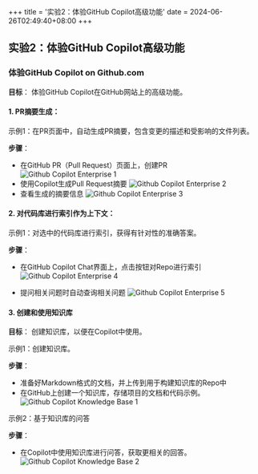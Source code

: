 +++
title = '实验2：体验GitHub Copilot高级功能'
date = 2024-06-26T02:49:40+08:00
+++

## 实验2：体验GitHub Copilot高级功能

### 体验GitHub Copilot on Github.com

**目标**：
体验GitHub Copilot在GitHub网站上的高级功能。

#### 1. **PR摘要生成**：
示例1：在PR页面中，自动生成PR摘要，包含变更的描述和受影响的文件列表。

**步骤**：
   - 在GitHub PR（Pull Request）页面上，创建PR
   ![Github Copilot Enterprise 1](/github-copilot-best-practice-labs/github_dot_com_4.png)
   - 使用Copilot生成Pull Request摘要
   ![Github Copilot Enterprise 2](/github-copilot-best-practice-labs/github_dot_com_5.png)
   - 查看生成的摘要信息
   ![Github Copilot Enterprise 3](/github-copilot-best-practice-labs/github_dot_com_6.png)

#### 2. **对代码库进行索引作为上下文**：
示例1：对选中的代码库进行索引，获得有针对性的准确答案。

**步骤**：
   - 在GitHub Copilot Chat界面上，点击按钮对Repo进行索引
   ![Github Copilot Enterprise 4](/github-copilot-best-practice-labs/github_dot_com_2.png)

   - 提问相关问题时自动查询相关问题
   ![Github Copilot Enterprise 5](/github-copilot-best-practice-labs/github_dot_com_3.png)


#### 3. 创建和使用知识库

**目标**：
创建知识库，以便在Copilot中使用。

示例1：创建知识库。

**步骤**：
   - 准备好Markdown格式的文档，并上传到用于构建知识库的Repo中
   - 在GitHub上创建一个知识库，存储项目的文档和代码示例。
   ![Github Copilot Knowledge Base 1](/github-copilot-best-practice-labs/create_knowledge_base_1.png)

示例2：基于知识库的问答

**步骤**：
   - 在Copilot中使用知识库进行问答，获取更相关的回答。
   ![Github Copilot Knowledge Base 2](/github-copilot-best-practice-labs/create_knowledge_base_2.png)